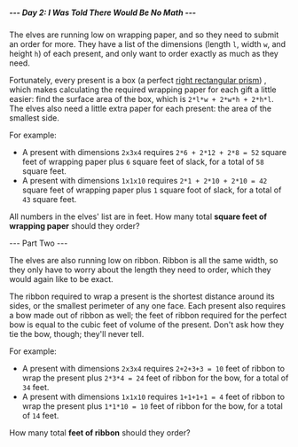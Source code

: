 ##### --- Day 2: I Was Told There Would Be No Math ---

The elves are running low on wrapping paper, and so they need to submit an order
for more. They have a list of the dimensions (length `l`, width `w`, and height
`h`) of each present, and only want to order exactly as much as they need.

Fortunately, every present is a box (a perfect
[right rectangular prism](https://en.wikipedia.org/wiki/Cuboid#Rectangular_cuboid))
, which makes calculating the required wrapping paper for each gift a little
easier: find the surface area of the box, which is `2*l*w + 2*w*h + 2*h*l`. The
elves also need a little extra paper for each present: the area of the smallest
side.

For example:

- A present with dimensions `2x3x4` requires `2*6 + 2*12 + 2*8 = 52` square feet
of wrapping paper plus `6` square feet of slack, for a total of `58` square
feet.
- A present with dimensions `1x1x10` requires `2*1 + 2*10 + 2*10 = 42` square
feet of wrapping paper plus `1` square foot of slack, for a total of `43` square
feet.

All numbers in the elves' list are in feet. How many total **square feet of
wrapping paper** should they order?

--- Part Two ---

The elves are also running low on ribbon. Ribbon is all the same width, so they
only have to worry about the length they need to order, which they would again
like to be exact.

The ribbon required to wrap a present is the shortest distance around its sides,
or the smallest perimeter of any one face. Each present also requires a bow made
out of ribbon as well; the feet of ribbon required for the perfect bow is equal
to the cubic feet of volume of the present. Don't ask how they tie the bow,
though; they'll never tell.

For example:

- A present with dimensions `2x3x4` requires `2+2+3+3 = 10` feet of ribbon to
wrap the present plus `2*3*4 = 24` feet of ribbon for the bow, for a total of
`34` feet.
- A present with dimensions `1x1x10` requires `1+1+1+1 = 4` feet of ribbon to
wrap the present plus `1*1*10 = 10` feet of ribbon for the bow, for a total of
`14` feet.

How many total **feet of ribbon** should they order?
